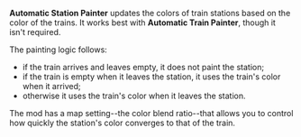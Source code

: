 
**Automatic Station Painter** updates the colors of train stations based on the color of the trains. It works best with **Automatic Train Painter**, though it isn't required.

The painting logic follows:
- if the train arrives and leaves empty, it does not paint the station;
- if the train is empty when it leaves the station, it uses the train's color when it arrived;
- otherwise it uses the train's color when it leaves the station.

The mod has a map setting--the color blend ratio--that allows you to control how quickly the station's color converges to that of the train.
